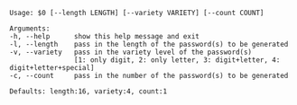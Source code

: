     Usage: $0 [--length LENGTH] [--variety VARIETY] [--count COUNT]
    
    Arguments:
    -h, --help      show this help message and exit
    -l, --length    pass in the length of the password(s) to be generated
    -v, --variety   pass in the variety level of the password(s)
                    [1: only digit, 2: only letter, 3: digit+letter, 4: digit+letter+special]
    -c, --count     pass in the number of the password(s) to be generated
    
    Defaults: length:16, variety:4, count:1

